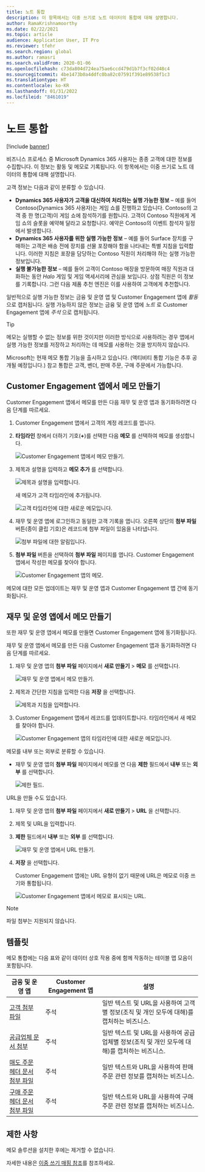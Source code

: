 ```yaml
---
title: 노트 통합
description: 이 항목에서는 이중 쓰기로 노트 데이터의 통합에 대해 설명합니다.
author: RamaKrishnamoorthy
ms.date: 02/22/2021
ms.topic: article
audience: Application User, IT Pro
ms.reviewer: tfehr
ms.search.region: global
ms.author: ramasri
ms.search.validFrom: 2020-01-06
ms.openlocfilehash: c73da804d724ea75ae6ccd479d1b7f3cf02d48c4
ms.sourcegitcommit: 4be1473b0a4ddfc0ba82c07591f391e89538f1c3
ms.translationtype: HT
ms.contentlocale: ko-KR
ms.lasthandoff: 01/31/2022
ms.locfileid: "8461019"
---
```

# <a name="note-integration"></a>노트 통합

[!include [banner](../../includes/banner.md)]



비즈니스 프로세스 중 Microsoft Dynamics 365 사용자는 종종 고객에 대한 정보를 수집합니다. 이 정보는 활동 및 메모로 기록됩니다. 이 항목에서는 이중 쓰기로 노트 데이터의 통합에 대해 설명합니다.

고객 정보는 다음과 같이 분류할 수 있습니다.

+ **Dynamics 365 사용자가 고객을 대신하여 처리하는 실행 가능한 정보** – 예를 들어 Contoso(Dynamics 365 사용자)는 게임 쇼를 진행하고 있습니다. Contoso의 고객 중 한 명(고객)이 게임 쇼에 참석하기를 원합니다. 고객이 Contoso 직원에게 게임 쇼의 슬롯을 예약해 달라고 요청합니다. 예약은 Contoso의 이벤트 참석자 일정에서 발생합니다.
+ **Dynamics 365 사용자를 위한 실행 가능한 정보** – 예를 들어 Surface 장치를 구매하는 고객은 배송 전에 장치를 선물 포장해야 함을 나타내는 특별 지침을 입력합니다. 이러한 지침은 포장을 담당하는 Contoso 직원이 처리해야 하는 실행 가능한 정보입니다.
+ **실행 불가능한 정보** – 예를 들어 고객이 Contoso 매장을 방문하여 매장 직원과 대화하는 동안 *Halo* 게임 및 게임 액세서리에 관심을 보입니다. 상점 직원은 이 정보를 기록합니다. 그런 다음 제품 추천 엔진은 이를 사용하여 고객에게 추천합니다.

일반적으로 실행 가능한 정보는 금융 및 운영 앱 및 Customer Engagement 앱에 *활동* 으로 캡처됩니다. 실행 가능하지 않은 정보는 금융 및 운영 앱에 *노트* 로 Customer Engagement 앱에 *주석* 으로 캡처됩니다.

> [!TIP]
> 메모는 실행할 수 없는 정보를 위한 것이지만 이러한 방식으로 사용하려는 경우 앱에서 실행 가능한 정보를 저장하고 처리하는 데 메모를 사용하는 것을 방지하지 않습니다.

Microsoft는 현재 메모 통합 기능을 출시하고 있습니다. (액티비티 통합 기능은 추후 공개될 예정입니다.) 참고 통합은 고객, 벤더, 판매 주문, 구매 주문에서 가능합니다.

## <a name="create-a-note-in-a-customer-engagement-app"></a>Customer Engagement 앱에서 메모 만들기

Customer Engagement 앱에서 메모를 만든 다음 재무 및 운영 앱과 동기화하려면 다음 단계를 따르세요.

1. Customer Engagement 앱에서 고객의 계정 레코드를 엽니다.
2. **타임라인** 창에서 더하기 기호(**+**)를 선택한 다음 **메모** 를 선택하여 메모를 생성합니다.

    ![Customer Engagement 앱에서 메모 만들기.](media/notes-ce-1.png)

3. 제목과 설명을 입력하고 **메모 추가** 를 선택합니다.

    ![제목과 설명을 입력합니다.](media/notes-ce-2.png)

    새 메모가 고객 타임라인에 추가됩니다.

    ![고객 타임라인에 대한 새로운 메모입니다.](media/notes-ce-3.png)

4. 재무 및 운영 앱에 로그인하고 동일한 고객 기록을 엽니다. 오른쪽 상단의 **첨부 파일** 버튼(종이 클립 기호)은 레코드에 첨부 파일이 있음을 나타냅니다.

    ![첨부 파일에 대한 알림입니다.](media/notes-ce-4.png)

5. **첨부 파일** 버튼을 선택하여 **첨부 파일** 페이지를 엽니다. Customer Engagement 앱에서 작성한 메모를 찾아야 합니다.

    ![Customer Engagement 앱의 메모.](media/notes-ce-5.png)

메모에 대한 모든 업데이트는 재무 및 운영 앱과 Customer Engagement 앱 간에 동기화됩니다.

## <a name="create-a-note-in-a-finance-and-operations-app"></a>재무 및 운영 앱에서 메모 만들기

또한 재무 및 운영 앱에서 메모를 만들면 Customer Engagement 앱에 동기화됩니다.

재무 및 운영 앱에서 메모를 만든 다음 Customer Engagement 앱과 동기화하려면 다음 단계를 따르세요.

1. 재무 및 운영 앱의 **첨부 파일** 페이지에서 **새로 만들기** \> **메모** 를 선택합니다.

    ![재무 및 운영 앱에서 메모 만들기.](media/notes-fo-1.png)

2. 제목과 간단한 지침을 입력한 다음 **저장** 을 선택합니다.

    ![제목과 지침을 입력합니다.](media/notes-fo-2.png)

3. Customer Engagement 앱에서 레코드를 업데이트합니다. 타임라인에서 새 메모를 찾아야 합니다.

    ![Customer Engagement 앱의 타임라인에 대한 새로운 메모입니다.](media/notes-fo-3.png)

메모를 내부 또는 외부로 분류할 수 있습니다.

- 재무 및 운영 앱의 **첨부 파일** 페이지에서 메모를 연 다음 **제한** 필드에서 **내부** 또는 **외부** 를 선택합니다.

    ![제한 필드.](media/notes-fo-4.png)

URL을 만들 수도 있습니다.

1. 재무 및 운영 앱의 **첨부 파일** 페이지에서 **새로 만들기** \> **URL** 을 선택합니다.
2. 제목 및 URL을 입력합니다.
3. **제한** 필드에서 **내부** 또는 **외부** 를 선택합니다.

    ![재무 및 운영 앱에서 URL 만들기.](media/notes-fo-5.png)

4. **저장** 을 선택합니다.

    Customer Engagement 앱에는 URL 유형이 없기 때문에 URL은 메모로 이중 쓰기와 통합됩니다.

    ![Customer Engagement 앱에서 메모로 표시되는 URL.](media/notes-ce-6.png)

> [!NOTE]
> 파일 첨부는 지원되지 않습니다.

## <a name="templates"></a>템플릿

메모 통합에는 다음 표와 같이 데이터 상호 작용 중에 함께 작동하는 테이블 맵 모음이 포함됩니다.

| 금융 및 운영 앱 | Customer Engagement 앱 | 설명 |
|----------------------------|-------------------------|-------------|
| [고객 첨부 파일](mapping-reference.md#230) | 주석 | 일반 텍스트 및 URL을 사용하여 고객별 정보(조직 및 개인 모두에 대해)를 캡처하는 비즈니스. |
| [공급업체 문서 첨부](mapping-reference.md#231) | 주석 | 일반 텍스트 및 URL을 사용하여 공급업체별 정보(조직 및 개인 모두에 대해)를 캡처하는 비즈니스. |
| [매도 주문 헤더 문서 첨부 파일](mapping-reference.md#229) | 주석 | 일반 텍스트와 URL을 사용하여 판매 주문 관련 정보를 캡처하는 비즈니스. |
| [구매 주문 헤더 문서 첨부 파일](mapping-reference.md#232) | 주석 | 일반 텍스트와 URL을 사용하여 구매 주문 관련 정보를 캡처하는 비즈니스. |

## <a name="limitations"></a>제한 사항

메모 솔루션을 설치한 후에는 제거할 수 없습니다. 

자세한 내용은 [이중 쓰기 매핑 참조](mapping-reference.md)를 참조하세요.
